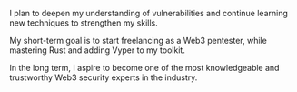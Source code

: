 I plan to deepen my understanding of vulnerabilities and continue learning new techniques to strengthen my skills. 

My short-term goal is to start freelancing as a Web3 pentester, while mastering Rust and adding Vyper to my toolkit. 

In the long term, I aspire to become one of the most knowledgeable and trustworthy Web3 security experts in the industry.
